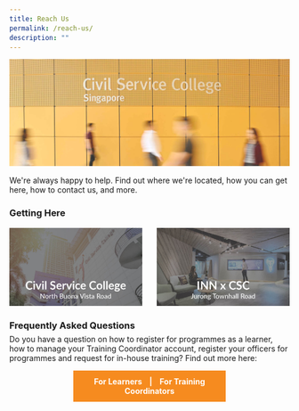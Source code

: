 ```yaml
---
title: Reach Us
permalink: /reach-us/
description: ""
---
```

<style>
.grid-container {
	display: grid;
	grid-template-columns: 1fr 1fr;
	grid-gap: 5%;
	}
	
.button {
	display: block;
	background-color: #F68B1F;
	border: 1px solid #F68B1F;
	border-radius: 0%;
	color:white !important;
	text-decoration: none !important; 
	padding: 0.7em;
	text-align: center;
	width: 50%;
	height: 60%;
	font-weight: bold;
	transition: all 0.5s ease;
	}
	
.btn-div {
	display: flex;
	justify-content: center;
	align-items: center;
	
	}	
	
.button:hover {
	background-color:#9F2943;
	
	}
hr {
	margin-bottom: 1em;
	margin-top: 1em;
	}
</style>

	
<img src="/images/Reach%20Us/reach_us.jpg">
	



We're always happy to help. Find out where we're located, how you can get here, how to contact us, and more.

<h3>Getting Here</h3>
<div class="grid-container">

<div><a href="/getting-to-csc"><img src="/images/Reach Us/GettingHere_CSC_BV.jpg"></a></div>
	<div><a href="/getting-to-innxcsc"><img src="/images/Reach Us/GettingHere_CSC_INN.jpg"></a></div>

</div>

<h3 style="margin-bottom:-0.5em;">Frequently Asked Questions</h3>
<p>Do you have a question on how to register for programmes as a learner, how to manage your Training Coordinator account, register your officers for programmes and request for in-house training? Find out more here:</p>


<div class="btn-div">
<a class="button" href="/faq/">For Learners &nbsp; &nbsp;|&nbsp; &nbsp; For Training Coordinators</a>
</div>